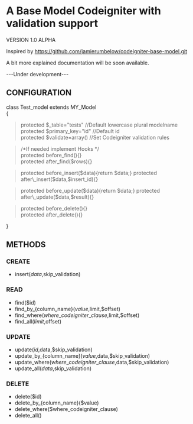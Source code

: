 A Base Model Codeigniter with validation support
====================

VERSION 1.0 ALPHA  

Inspired by https://github.com/jamierumbelow/codeigniter-base-model.git  

A bit more explained documentation will be soon available.  

---Under development---

CONFIGURATION
---------------------

class Test\_model extends MY\_Model  
{  

> protected $\_table="tests"   //Default lowercase plural modelname  
> protected $primary\_key="id" //Default id  	
> protected $validate=array() //Set Codeigniter validation rules  
	
> /*If needed implement Hooks */  
> protected before\_find(){}  
> protected after\_find($rows){}  
	
> protected before\_insert($data){return $data;}  
> protected after\_insert($data,$insert\_id){}  
	
> protected before\_update($data){return $data;}  
> protected after\_update($data,$result){}  

> protected before\_delete(){}  
> protected after\_delete(){} 
 
}

METHODS
---------------------

### CREATE

+ insert($data,$skip\_validation)	
	
### READ

+ find($id)
+ find\_by\_{column\_name}($value,$limit,$offset)
+ find\_where($where\_codeigniter\_clause,$limit,$offset)
+ find\_all($limit,$offset)

### UPDATE

+ update($id,$data,$skip\_validation)				
+ update\_by\_{column\_name}($value,$data,$skip\_validation)
+ update\_where($where\_codeigniter\_clause,$data,$skip\_validation)
+ update\_all($data,$skip\_validation)		

### DELETE

+ delete($id)
+ delete\_by\_{column\_name}($value)
+ delete\_where($where\_codeigniter\_clause)
+ delete\_all()				